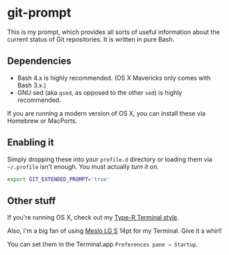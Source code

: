 # git-prompt

This is my prompt, which provides all sorts of useful information about the current status of Git repositories. It is written in pure Bash.

## Dependencies

* Bash 4.x is highly recommended. (OS X Mavericks only comes with Bash 3.x.)
* GNU sed (aka `gsed`, as opposed to the other `sed`) is highly recommended.

If you are running a modern version of OS X, you can install these via Homebrew or MacPorts.

## Enabling it

Simply dropping these into your `profile.d` directory or loading them via `~/.profile` isn't enough. You must actually _turn it on_.

```bash
export GIT_EXTENDED_PROMPT='true'
```

## Other stuff

If you're running OS X, check out my [Type-R Terminal style](https://github.com/skyzyx/terminal-style).

Also, I'm a big fan of using [Meslo LG S](https://github.com/andreberg/Meslo-Font) 14pt for my Terminal. Give it a whirl!

You can set them in the Terminal.app `Preferences pane → Startup`.
